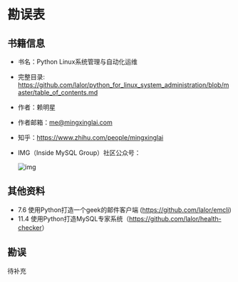 # 勘误表

## 书籍信息

* 书名：Python Linux系统管理与自动化运维
* 完整目录: <https://github.com/lalor/python_for_linux_system_administration/blob/master/table_of_contents.md>
* 作者：赖明星
* 作者邮箱：me@mingxinglai.com
* 知乎：https://www.zhihu.com/people/mingxinglai
* IMG（Inside MySQL Group）社区公众号：

    ![img](http://cdn.huodongxing.com/file/20160220/11668836D67E17B48B99B6842EF86DB58A/30622730670102782.jpg)

## 其他资料

* 7.6 使用Python打造一个geek的邮件客户端 (<https://github.com/lalor/emcli>)
* 11.4 使用Python打造MySQL专家系统（<https://github.com/lalor/health-checker>）

## 勘误

待补充
